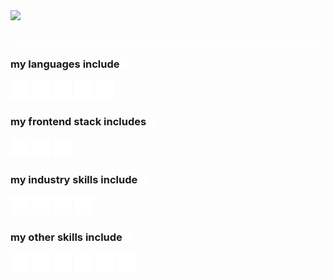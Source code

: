 <img src="./static/intro.svg">
<div>&nbsp;</div>
<img src="./static/spacer.svg">

<h3>my languages include <img height="10" width="10" src="./static/arrow.svg"></h3>

<p>
<img alt="python" title="python" height="30" width="30" src="./static/logos/python.svg">
<img alt="c++" title="c++" height="30" width="30" src="./static/logos/cplusplus.svg">
<img alt="javascript" title="javascript" height="30" width="30" src="./static/logos/javascript.svg">
<img alt="swift" title="swift" height="30" width="30" src="./static/logos/swift.svg">
<img alt="c#" title="c#" height="30" width="30" src="./static/logos/csharp.svg">
</p>

<h3>my frontend stack includes <img height="10" width="10" src="./static/arrow.svg"></h3>

<p>
<img alt="react" title="react" height="30" width="30" src="./static/logos/react.svg">
<img alt="next.js" title="next.js" height="30" width="30" src="./static/logos/nextdotjs.svg">
<img alt="tailwind css" title="tailwind css" height="30" width="30" src="./static/logos/tailwindcss.svg">
</p>

<h3>my industry skills include <img height="10" width="10" src="./static/arrow.svg"></h3>

<p>
<img alt="aws lambda" title="aws lambda" height="30" width="30" src="./static/logos/awslambda.svg">
<img alt="amazon api gateway" title="amazon api gateway" height="30" width="30" src="./static/logos/amazonapigateway.svg">
<img alt="amazon s3" title="amazon s3" height="30" width="30" src="./static/logos/amazons3.svg">
<img alt="microsoft azure" title="microsoft azure" height="30" width="30" src="./static/logos/microsoftazure.svg">
</p>


<h3>my other skills include <img height="10" width="10" src="./static/arrow.svg"></h3>

<p>
<img alt="adobe illustrator" title="adobe illustrator" height="30" width="30" src="./static/logos/adobeillustrator.svg">
<img alt="adobe photoshop" title="adobe photoshop" height="30" width="30" src="./static/logos/adobephotoshop.svg">
<img alt="adobe indesign" title="adobe indesign" height="30" width="30" src="./static/logos/adobeindesign.svg">
<img alt="figma" title="figma" height="30" width="30" src="./static/logos/figma.svg">
<img alt="blender" title="blender" height="30" width="30" src="./static/logos/blender.svg">
<img alt="unreal engine" title="unreal engine" height="30" width="30" src="./static/logos/unrealengine.svg">
</p>
